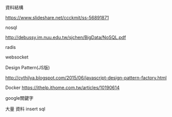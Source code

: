 

資料結構

https://www.slideshare.net/ccckmit/ss-56891871

nosql

http://debussy.im.nuu.edu.tw/sjchen/BigData/NoSQL.pdf

radis

websocket

Design Pattern(JS版)

http://cythilya.blogspot.com/2015/06/javascript-design-pattern-factory.html

Docker
https://ithelp.ithome.com.tw/articles/10190614


google關鍵字

大量 資料 insert sql